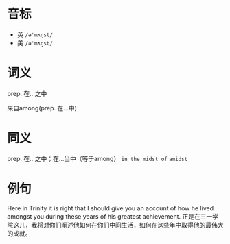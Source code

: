 # 音标

- 英 `/ə'mʌŋst/`
- 美 `/ə'mʌŋst/`

# 词义

prep. 在…之中




来自among(prep. 在…中)

# 同义

prep. 在…之中；在…当中（等于among）
`in the midst of` `amidst`

# 例句

Here in Trinity it is right that I should give you an account of how he lived amongst you during these years of his greatest achievement.
正是在三一学院这儿，我将对你们阐述他如何在你们中间生活，如何在这些年中取得他的最伟大的成就。


